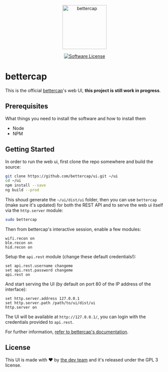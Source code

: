 <p align="center">
  <img alt="bettercap" src="https://github.com/bettercap/ui/blob/master/src/assets/images/logo.png" height="140" />
  <p align="center">
    <a href="https://github.com/bettercap/bettercap/blob/master/LICENSE.md"><img alt="Software License" src="https://img.shields.io/badge/license-GPL3-brightgreen.svg?style=flat-square"></a>
  </p>
</p>

# bettercap

This is the official [bettercap](https://www.bettercap.org/)'s web UI, **this project is still work in progress**. 

## Prerequisites

What things you need to install the software and how to install them

- Node
- NPM

## Getting Started

In order to run the web ui, first clone the repo somewhere and build the source:

```sh
git clone https://github.com/bettercap/ui.git ~/ui
cd ~/ui
npm install --save
ng build --prod 
```

This shoud generate the `~/ui/dist/ui` folder, then you can use `bettercap` (make sure it's updated) for both the REST API and to serve the web ui itself via the `http.server` module:

```sh
sudo bettercap
```

Then from bettercap's interactive session, enable a few modules:

```
wifi.recon on 
ble.recon on
hid.recon on
```

Setup the `api.rest` module (change these default credentials!):

```
set api.rest.username changeme 
set api.rest.password changeme 
api.rest on
```

And start serving the UI (by default on port 80 of the IP address of the interface):

```
set http.server.address 127.0.0.1
set http.server.path /path/to/ui/dist/ui 
http.server on
```

The UI will be available at `http://127.0.0.1/`, you can login with the credentials provided to `api.rest`.

For further information, [refer to bettercap's documentation](https://www.bettercap.org/).

## License

This UI is made with ♥  by [the dev team](https://github.com/bettercap/ui/graphs/contributors) and it's released under the GPL 3 license.
